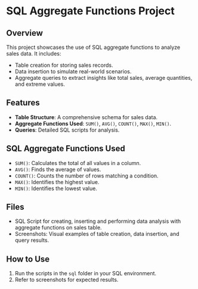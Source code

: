 # SQL Aggregate Functions Project  

## Overview  
This project showcases the use of SQL aggregate functions to analyze sales data. It includes:  
- Table creation for storing sales records.  
- Data insertion to simulate real-world scenarios.  
- Aggregate queries to extract insights like total sales, average quantities, and extreme values.  

## Features  
- **Table Structure**: A comprehensive schema for sales data.  
- **Aggregate Functions Used**: `SUM()`, `AVG()`, `COUNT()`, `MAX()`, `MIN()`.  
- **Queries**: Detailed SQL scripts for analysis.

## SQL Aggregate Functions Used  
- `SUM()`: Calculates the total of all values in a column.  
- `AVG()`: Finds the average of values.  
- `COUNT()`: Counts the number of rows matching a condition.  
- `MAX()`: Identifies the highest value.  
- `MIN()`: Identifies the lowest value. 

## Files  
- SQL Script for creating, inserting and performing data analysis with aggregate functions on sales table.    
- Screenshots: Visual examples of table creation, data insertion, and query results.  

## How to Use  
1. Run the scripts in the `sql` folder in your SQL environment.  
2. Refer to screenshots for expected results.  

